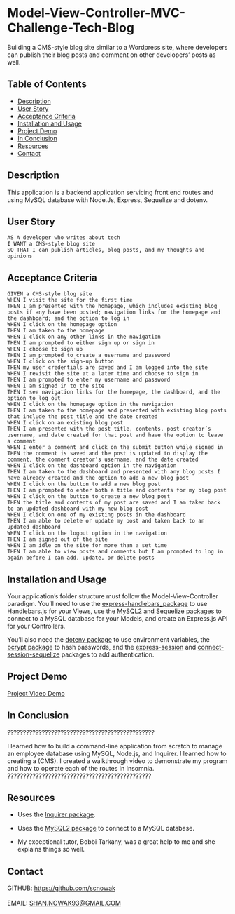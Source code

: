 # Model-View-Controller-MVC-Challenge-Tech-Blog
Building a CMS-style blog site similar to a Wordpress site, where developers can publish their blog posts and comment on other developers’ posts as well.

## Table of Contents
* [Description](#description)
* [User Story](#user-story)
* [Acceptance Criteria](#acceptance-criteria)
* [Installation and Usage](#installation-and-usage)
* [Project Demo](#project-demo)
* [In Conclusion](#in-conclusion)
* [Resources](#resources)
* [Contact](#contact)


## Description
This application is a backend application servicing front end routes and using MySQL database with Node.Js, Express, Sequelize and dotenv.



## User Story
```
AS A developer who writes about tech
I WANT a CMS-style blog site
SO THAT I can publish articles, blog posts, and my thoughts and opinions
```

## Acceptance Criteria
```
GIVEN a CMS-style blog site
WHEN I visit the site for the first time
THEN I am presented with the homepage, which includes existing blog posts if any have been posted; navigation links for the homepage and the dashboard; and the option to log in
WHEN I click on the homepage option
THEN I am taken to the homepage
WHEN I click on any other links in the navigation
THEN I am prompted to either sign up or sign in
WHEN I choose to sign up
THEN I am prompted to create a username and password
WHEN I click on the sign-up button
THEN my user credentials are saved and I am logged into the site
WHEN I revisit the site at a later time and choose to sign in
THEN I am prompted to enter my username and password
WHEN I am signed in to the site
THEN I see navigation links for the homepage, the dashboard, and the option to log out
WHEN I click on the homepage option in the navigation
THEN I am taken to the homepage and presented with existing blog posts that include the post title and the date created
WHEN I click on an existing blog post
THEN I am presented with the post title, contents, post creator’s username, and date created for that post and have the option to leave a comment
WHEN I enter a comment and click on the submit button while signed in
THEN the comment is saved and the post is updated to display the comment, the comment creator’s username, and the date created
WHEN I click on the dashboard option in the navigation
THEN I am taken to the dashboard and presented with any blog posts I have already created and the option to add a new blog post
WHEN I click on the button to add a new blog post
THEN I am prompted to enter both a title and contents for my blog post
WHEN I click on the button to create a new blog post
THEN the title and contents of my post are saved and I am taken back to an updated dashboard with my new blog post
WHEN I click on one of my existing posts in the dashboard
THEN I am able to delete or update my post and taken back to an updated dashboard
WHEN I click on the logout option in the navigation
THEN I am signed out of the site
WHEN I am idle on the site for more than a set time
THEN I am able to view posts and comments but I am prompted to log in again before I can add, update, or delete posts
```


## Installation and Usage

Your application’s folder structure must follow the Model-View-Controller paradigm. You’ll need to use the [express-handlebars_package](https://www.npmjs.com/package/express-handlebars) to use Handlebars.js for your Views, use the [MySQL2](https://www.npmjs.com/package/mysql2) and [Sequelize](https://www.npmjs.com/package/sequelize) packages to connect to a MySQL database for your Models, and create an Express.js API for your Controllers.

You’ll also need the [dotenv package](https://www.npmjs.com/package/dotenv) to use environment variables, the [bcrypt package](https://www.npmjs.com/package/bcrypt) to hash passwords, and the [express-session](https://www.npmjs.com/package/express-session) and [connect-session-sequelize](https://www.npmjs.com/package/connect-session-sequelize) packages to add authentication.



## Project Demo
[Project Video Demo](        )

## In Conclusion

???????????????????????????????????????????????

I learned how to build a command-line application from scratch to manage an employee database using MySQL, Node.js, and Inquirer.
I learned how to creating a (CMS).
I created a walkthrough video to demonstrate my program and how to operate each of the routes in Insomnia.
??????????????????????????????????????????????


## Resources
* Uses the [Inquirer package](https://www.npmjs.com/package/inquirer/v/8.2.4).

* Uses the [MySQL2 package](https://www.npmjs.com/package/mysql2) to connect to a MySQL database.

* My exceptional tutor, Bobbi Tarkany, was a great help to me and she explains things so well. 




## Contact
GITHUB: https://github.com/scnowak    
<BR>
EMAIL:  SHAN.NOWAK93@GMAIL.COM 